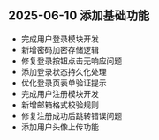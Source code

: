 ## 2025-06-10 添加基础功能
- 完成用户登录模块开发
- 新增密码加密存储逻辑
- 修复登录按钮点击无响应问题
- 添加登录状态持久化处理
- 优化登录页表单验证提示
- 完成用户注册模块开发
- 新增邮箱格式校验规则
- 修复注册成功后跳转错误问题
- 添加用户头像上传功能
